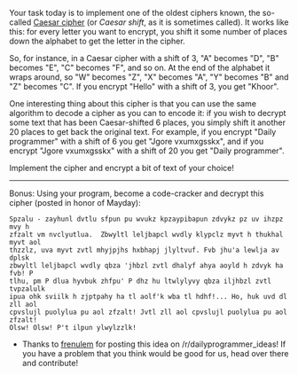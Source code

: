 Your task today is to implement one of the oldest ciphers known, the so-called [Caesar cipher](http://en.wikipedia.org/wiki/Caesar_cipher) (or *Caesar shift*, as it is sometimes called). It works like this: for every letter you want to encrypt, you shift it some number of places down the alphabet to get the letter in the cipher. 

So, for instance, in a Caesar cipher with a shift of 3, "A" becomes "D", "B" becomes "E", "C" becomes "F", and so on. At the end of the alphabet it wraps around, so "W" becomes "Z", "X" becomes "A", "Y" becomes "B" and "Z" becomes "C". If you encrypt "Hello" with a shift of 3, you get "Khoor".

One interesting thing about this cipher is that you can use the same algorithm to decode a cipher as you can to encode it: if you wish to decrypt some text that has been Caesar-shifted 6 places, you simply shift it another 20 places to get back the original text. For example, if you encrypt "Daily programmer"  with a shift of 6 you get "Jgore vxumxgsskx", and if you encrypt "Jgore vxumxgsskx" with a shift of 20 you get "Daily programmer".

Implement the cipher and encrypt a bit of text of your choice!


***
Bonus: Using your program, become a code-cracker and decrypt this cipher (posted in honor of Mayday):

    Spzalu - zayhunl dvtlu sfpun pu wvukz kpzaypibapun zdvykz pz uv ihzpz mvy h 
    zfzalt vm nvclyutlua.  Zbwyltl leljbapcl wvdly klypclz myvt h thukhal myvt aol 
    thzzlz, uva myvt zvtl mhyjpjhs hxbhapj jlyltvuf. Fvb jhu'a lewlja av dplsk 
    zbwyltl leljbapcl wvdly qbza 'jhbzl zvtl dhalyf ahya aoyld h zdvyk ha fvb! P 
    tlhu, pm P dlua hyvbuk zhfpu' P dhz hu ltwlylyvy qbza iljhbzl zvtl tvpzalulk 
    ipua ohk sviilk h zjptpahy ha tl aolf'k wba tl hdhf!... Ho, huk uvd dl zll aol 
    cpvslujl puolylua pu aol zfzalt! Jvtl zll aol cpvslujl puolylua pu aol zfzalt! 
    Olsw! Olsw! P't ilpun ylwylzzlk!

* Thanks to [frenulem](http://www.reddit.com/user/frenulem) for posting this idea on /r/dailyprogrammer_ideas! If you have a problem that you think would be good for us, head over there and contribute!
